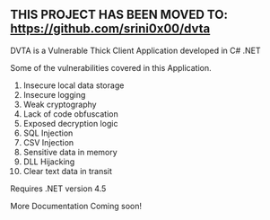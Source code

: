 THIS PROJECT HAS BEEN MOVED TO: https://github.com/srini0x00/dvta
------------------------------------------------------------------

DVTA is a Vulnerable Thick Client Application developed in C# .NET

Some of the vulnerabilities covered in this Application.

1. Insecure local data storage
2. Insecure logging
3. Weak cryptography
4. Lack of code obfuscation
5. Exposed decryption logic
6. SQL Injection
7. CSV Injection
8. Sensitive data in memory
9. DLL Hijacking
10. Clear text data in transit

Requires .NET version 4.5

More Documentation Coming soon!
